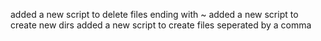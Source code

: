 added a new script to delete files ending with ~
added a new script to create new dirs
added a new script to create files seperated by a comma
